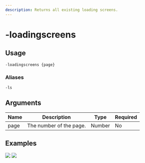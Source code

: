 ```yaml
---
description: Returns all existing loading screens.
---
```


# -loadingscreens

## Usage

```
-loadingscreens {page}
```

### Aliases

```
-ls
```

## Arguments

| Name | Description             | Type   | Required |
| ---- | ----------------------- | ------ | -------- |
| page | The number of the page. | Number | No       |

## Examples

![](https://user-images.githubusercontent.com/111157596/234333536-1f1da54e-edd2-4e01-94b7-ac274ca3c48b.png) ![](https://user-images.githubusercontent.com/111157596/234333584-db818979-12b0-41e3-90c8-453c4ec86e73.png)
